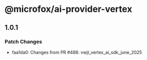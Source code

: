 # @microfox/ai-provider-vertex

## 1.0.1

### Patch Changes

- faa1da0: Changes from PR #488: vwjt_vertex_ai_sdk_june_2025
